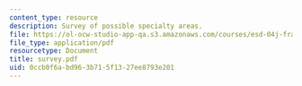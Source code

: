 ```yaml
---
content_type: resource
description: Survey of possible specialty areas.
file: https://ol-ocw-studio-app-qa.s3.amazonaws.com/courses/esd-04j-frameworks-and-models-in-engineering-systems-engineering-system-design-spring-2007/0ccb0f6abd963b715f1327ee8793e201_survey.pdf
file_type: application/pdf
resourcetype: Document
title: survey.pdf
uid: 0ccb0f6a-bd96-3b71-5f13-27ee8793e201
---
```

